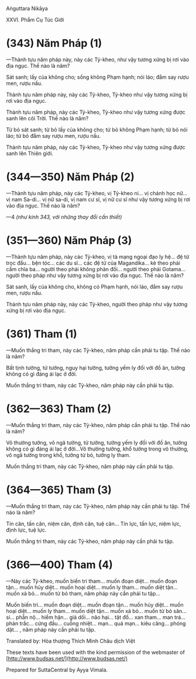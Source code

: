 Aṅguttara Nikāya

XXVI. Phẩm Cụ Túc Giới

# (343) Năm Pháp (1)

—Thành tựu năm pháp này, này các Tỷ-kheo, như vậy tương xứng bị rơi vào địa ngục. Thế nào là năm?

Sát sanh; lấy của không cho; sống không Phạm hạnh; nói láo; đắm say rượu men, rượu nấu.

Thành tựu năm pháp này, này các Tỷ-kheo, Tỷ-kheo như vậy tương xứng bị rơi vào địa ngục.

Thành tựu năm pháp, này các Tỷ-kheo, Tỷ-kheo như vậy tương xứng được sanh lên cõi Trời. Thế nào là năm?

Từ bỏ sát sanh; từ bỏ lấy của không cho; từ bỏ không Phạm hạnh; từ bỏ nói láo; từ bỏ đắm say rượu men, rượu nấu.

Thành tựu năm pháp, này các Tỷ-kheo, Tỷ-kheo như vậy tương xứng được sanh lên Thiên giới.

# (344—350) Năm Pháp (2)

—Thành tựu năm pháp, này các Tỷ-kheo, vị Tỷ-kheo ni... vị chánh học nữ... vị nam Sa-di... vị nữ sa-di, vị nam cư sĩ, vị nữ cư sĩ như vậy tương xứng bị rơi vào địa ngục. Thế nào là năm?

—4 _(như kinh 343, với những thay đổi cần thiết)_

# (351—360) Năm Pháp (3)

—Thành tựu năm pháp, này các Tỷ-kheo, vị tà mạng ngoại đạo ly hệ... đệ tử trọc đầu... bện tóc... các du sĩ... các đệ tử của Magandika... kẻ theo phái cầm chĩa ba... người theo phái không phản đối... người theo phái Gotama... người theo pháp như vậy tương xứng bị rơi vào địa ngục. Thế nào là năm?

Sát sanh, lấy của không cho, không có Phạm hạnh, nói láo, đắm say rượu men, rượu nấu.

Thành tựu năm pháp này, này các Tỷ-kheo, người theo pháp như vậy tương xứng bị rơi vào địa ngục.

# (361) Tham (1)

—Muốn thắng tri tham, này các Tỷ-kheo, năm pháp cần phải tu tập. Thế nào là năm?

Bất tịnh tưởng, tử tưởng, nguy hại tưởng, tưởng yếm ly đối với đồ ăn, tưởng không có gì đáng ái lạc ở đời.

Muốn thắng tri tham, này các Tỷ-kheo, năm pháp này cần phải tu tập.

# (362—363) Tham (2)

—Muốn thắng tri tham, này các Tỷ-kheo, năm pháp cần phải tu tập. Thế nào là năm?

Vô thường tưởng, vô ngã tưởng, tử tưởng, tưởng yếm ly đối với đồ ăn, tưởng không có gì đáng ái lạc ở đời...Vô thường tưởng, khổ tưởng trong vô thường, vô ngã tưởng trong khổ, tưởng từ bỏ, tưởng ly tham.

Muốn thắng tri tham, này các Tỷ-kheo, năm pháp này cần phải tu tập.

# (364—365) Tham (3)

—Muốn thắng tri tham, này các Tỷ-kheo, năm pháp này cần phải tu tập. Thế nào là năm?

Tín căn, tấn căn, niệm căn, định căn, tuệ căn... Tín lực, tấn lực, niệm lực, định lực, tuệ lực.

Muốn thắng tri tham, này các Tỷ-kheo, năm pháp này cần phải tu tập.

# (366—400) Tham (4)

—Này các Tỷ-kheo, muốn biến tri tham... muốn đoạn diệt... muốn đoạn tận... muốn hủy diệt... muốn hoại diệt... muốn ly tham... muốn diệt tận... muốn xả bỏ... muốn từ bỏ tham, năm pháp này cần phải tu tập...

Muốn biến tri... muốn đoạn diệt... muốn đoạn tận... muốn hủy diệt... muốn hoại diệt... muốn ly tham... muốn diệt tận... muốn xả bỏ... muốn từ bỏ sân... si... phẫn nộ... hiềm hận... giả dối... não hại... tật đố... xan tham... man trá... phản trắc... cứng đầu... cuồng nhiệt... mạn... quá mạn... kiêu căng... phóng dật... , năm pháp này cần phải tu tập.

Translated by: Hòa thượng Thích Minh Châu dịch Việt

These texts have been used with the kind permission of the webmaster of [http://www.budsas.net/](http://www.budsas.net/)

Prepared for SuttaCentral by Ayya Vimala.
